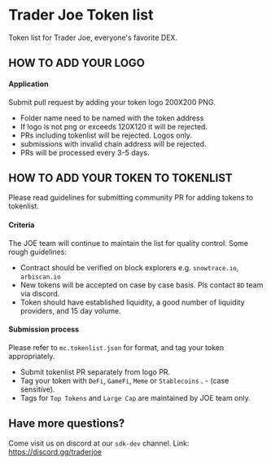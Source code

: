 # Trader Joe Token list
 Token list for Trader Joe, everyone's favorite DEX.

 ## HOW TO ADD YOUR LOGO

 #### Application
 Submit pull request by adding your token logo 200X200 PNG. 
 - Folder name need to be named with the token address 
 - If logo is not png or exceeds 120X120 it will be rejected. 
 - PRs including tokenlist will be rejected. Logos only. 
 - submissions with invalid chain address will be rejected. 
 - PRs will be processed every 3-5 days. 


 ## HOW TO ADD YOUR TOKEN TO TOKENLIST
 Please read guidelines for submitting community PR for adding tokens to tokenlist. 


 #### Criteria
 The JOE team will continue to maintain the list for quality control. Some rough guidelines:
 - Contract should be verified on block explorers e.g. `snowtrace.io`, `arbiscan.io`
 - New tokens will be accepted on case by case basis. Pls contact `BD` team via discord. 
 - Token should have established liquidity, a good number of liquidity providers, and 15 day volume. 

 #### Submission process
 Please refer to `mc.tokenlist.json` for format, and tag your token appropriately. 
 - Submit tokenlist PR separately from logo PR.
 - Tag your token with `DeFi`, `GameFi`, `Meme` or `Stablecoins` . - (case sensitive). 
 - Tags for `Top Tokens` and `Large Cap` are maintained by JOE team only. 




 ## Have more questions?
 Come visit us on discord at our `sdk-dev` channel. 
 Link: https://discord.gg/traderjoe
